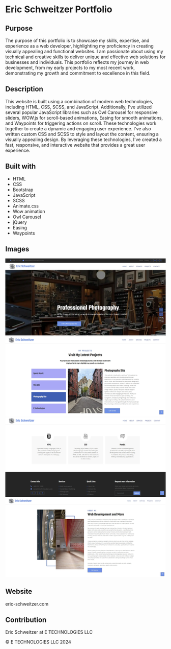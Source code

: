 # Eric Schweitzer Portfolio

## Purpose

The purpose of this portfolio is to showcase my skills, expertise, and experience as a web developer, highlighting my proficiency in creating visually appealing and functional websites. I am passionate about using my technical and creative skills to deliver unique and effective web solutions for businesses and individuals. This portfolio reflects my journey in web development, from my early projects to my most recent work, demonstrating my growth and commitment to excellence in this field.

## Description

This website is built using a combination of modern web technologies, including HTML, CSS, SCSS, and JavaScript. Additionally, I've utilized several popular JavaScript libraries such as Owl Carousel for responsive sliders, WOW.js for scroll-based animations, Easing for smooth animations, and Waypoints for triggering actions on scroll. These technologies work together to create a dynamic and engaging user experience. I've also written custom CSS and SCSS to style and layout the content, ensuring a visually appealing design. By leveraging these technologies, I've created a fast, responsive, and interactive website that provides a great user experience.

## Built with

* HTML
* CSS
* Bootstrap
* JavaScript
* SCSS
* Animate.css
* Wow animation
* Owl Carousel
* jQuery
* Easing
* Waypoints


## Images

![](/img/Screenshot%202024-08-02%20122550.webp)
![](/img/Screenshot%202024-08-02%20122658.webp)
![](/img/Screenshot%202024-08-02%20122730.webp)
![](/img/Screenshot%202024-08-02%20122802.webp)



## Website
eric-schweitzer.com

## Contribution
Eric Schweitzer at E TECHNOLOGIES LLC

&copy; E TECHNOLOGIES LLC 2024


<!-- NOTES -->

<!-- NEED TO DO -->





<!--  read lecense txt... im not selling it so it should be fine and im going to change all of it $19 to delete bottom created by link in html -->


<!-- is tempusdominus needed -->


<!-- delete all the shit the site is not using test comment out before deleting it  -->

<!-- put header and footer in every page from index.html make sure it works 1st -->

<!-- fill out alts on images Done make sure to check again*********************************-->

<!-- contact page done make sure form works after paid -->




<!-- THINGS DONE AND NEED TO REMEMBER -->

<!-- dont comment out libraries, when I did it took out key components -->
<!-- changing index.html footer and header need to copy and paste to pages I use -->
<!-- old color B78D65 changing to #7091E6 in bootstrap.min.css  -->
<!-- changed root colors in scc and added secondary color -->
<!-- Waypoints allows developers to trigger a function when a user scrolls to an element. For example, a developer can use waypoints to start an animation before a section scrolls fully into view. Waypoints are available for multiple DOM libraries, including jQuery 1.8+, Zepto 1.1+, and IE 9+. -->

<!-- WOW ANIMATION  -->

<!-- data-wow-duration: Change the animation duration
data-wow-delay: Delay before the animation starts
data-wow-offset: Distance to start the animation (related to the browser bottom)
data-wow-iteration: Number of times the animation is repeated -->

<!-- Fade: wow fade
Slide: wow slide
Bounce: wow bounce
Rotate: wow rotate
Zoom: wow zoom
Flip: wow flip
Swing: wow swing
Pulse: wow pulse
RubberBand: wow rubberBand
Shake: wow shake
Tada: wow tada
Wobble: wow wobble
Jello: wow jello
BounceIn: wow bounceIn
BounceOut: wow bounceOut -->


